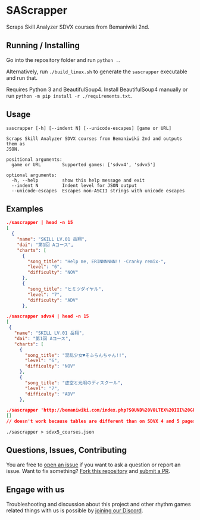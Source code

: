 # SAScrapper
Scraps Skill Analyzer SDVX courses from Bemaniwiki 2nd.

## Running / Installing
Go into the repository folder and run `python .`.

Alternatively, run `./build_linux.sh` to generate the `sascrapper` executable and run that.

Requires Python 3 and BeautifulSoup4. Install BeautifulSoup4 manually or run `python -m pip install -r ./requirements.txt`.

## Usage
```
sascrapper [-h] [--indent N] [--unicode-escapes] [game or URL]

Scraps Skill Analyzer SDVX courses from Bemaniwiki 2nd and outputs them as
JSON.

positional arguments:
  game or URL        Supported games: ['sdvx4', 'sdvx5']

optional arguments:
  -h, --help         show this help message and exit
  --indent N         Indent level for JSON output
  --unicode-escapes  Escapes non-ASCII strings with unicode escapes
```

## Examples
```json
./sascrapper | head -n 15
[
  {
    "name": "SKILL LV.01 岳翔",
    "dai": "第1回 Aコース",
    "charts": [
      {
        "song_title": "Help me, ERINNNNNN!! -Cranky remix-",
        "level": "6",
        "difficulty": "NOV"
      },
      {
        "song_title": "ヒミツダイヤル",
        "level": "7",
        "difficulty": "ADV"
      },
 ```
 ```json
 ./sascrapper sdvx4 | head -n 15
[
  {
    "name": "SKILL LV.01 岳翔",
    "dai": "第1回 Aコース",
    "charts": [
      {
        "song_title": "混乱少女♥そふらんちゃん!!",
        "level": "6",
        "difficulty": "NOV"
      },
      {
        "song_title": "虚空と光明のディスクール",
        "level": "7",
        "difficulty": "ADV"
      },
 ```
 ```json
 ./sascrapper 'http://bemaniwiki.com/index.php?SOUND%20VOLTEX%20III%20GRAVITY%20WARS/SKILL%20ANALYZER'
[]
// doesn't work because tables are different than on SDVX 4 and 5 pages
```
```
./sascrapper > sdvx5_courses.json
```

## Questions, Issues, Contributing

You are free to [open an issue][new issue] if you want to ask a question or report an issue.
Want to fix something? [Fork this repository][fork] and [submit a PR][pr].

## Engage with us

Troubleshooting and discussion about this project and other rhythm games related things with us is possible by [joining our Discord][discord].

[new issue]: https://github.com/asso-msn.fr/issues/new
[fork]: https://github.com/asso-msn.fr/fork
[pr]: https://github.com/asso-msn.fr/compare
[discord]: http://asso-msn.fr/discord
   
